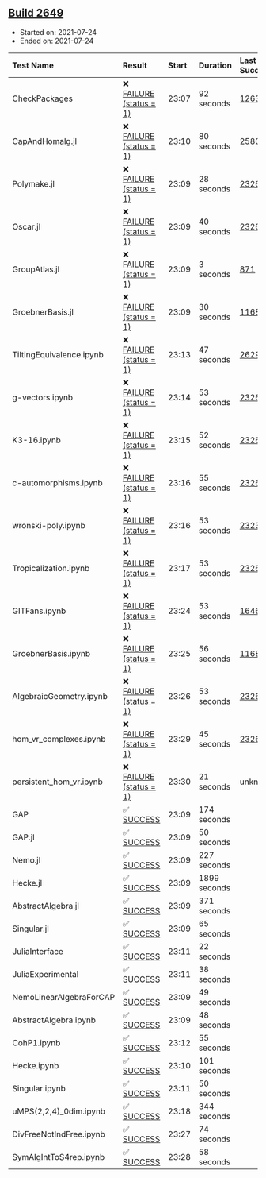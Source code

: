 ## [Build 2649](https://oscarci.mathematik.uni-kl.de/job/oscar-stable/2649/)

* Started on: 2021-07-24
* Ended on: 2021-07-24

| Test Name    | Result | Start | Duration | Last Success | First Failure |
|:-------------|:-------|:------|:---------|:-------------|:--------------|
| CheckPackages | ❌ [FAILURE (status = 1)](https://oscarci.mathematik.uni-kl.de/job/oscar-stable/2649/artifact/logs/build-2649/CheckPackages.log) | 23:07 | 92 seconds | [1263](https://oscarci.mathematik.uni-kl.de/job/oscar-stable/1263/) | [1264](https://oscarci.mathematik.uni-kl.de/job/oscar-stable/1264/) |
| CapAndHomalg.jl | ❌ [FAILURE (status = 1)](https://oscarci.mathematik.uni-kl.de/job/oscar-stable/2649/artifact/logs/build-2649/CapAndHomalg.jl.log) | 23:10 | 80 seconds | [2580](https://oscarci.mathematik.uni-kl.de/job/oscar-stable/2580/) | [2581](https://oscarci.mathematik.uni-kl.de/job/oscar-stable/2581/) |
| Polymake.jl | ❌ [FAILURE (status = 1)](https://oscarci.mathematik.uni-kl.de/job/oscar-stable/2649/artifact/logs/build-2649/Polymake.jl.log) | 23:09 | 28 seconds | [2326](https://oscarci.mathematik.uni-kl.de/job/oscar-stable/2326/) | [2327](https://oscarci.mathematik.uni-kl.de/job/oscar-stable/2327/) |
| Oscar.jl | ❌ [FAILURE (status = 1)](https://oscarci.mathematik.uni-kl.de/job/oscar-stable/2649/artifact/logs/build-2649/Oscar.jl.log) | 23:09 | 40 seconds | [2326](https://oscarci.mathematik.uni-kl.de/job/oscar-stable/2326/) | [2327](https://oscarci.mathematik.uni-kl.de/job/oscar-stable/2327/) |
| GroupAtlas.jl | ❌ [FAILURE (status = 1)](https://oscarci.mathematik.uni-kl.de/job/oscar-stable/2649/artifact/logs/build-2649/GroupAtlas.jl.log) | 23:09 | 3 seconds | [871](https://oscarci.mathematik.uni-kl.de/job/oscar-stable/871/) | [872](https://oscarci.mathematik.uni-kl.de/job/oscar-stable/872/) |
| GroebnerBasis.jl | ❌ [FAILURE (status = 1)](https://oscarci.mathematik.uni-kl.de/job/oscar-stable/2649/artifact/logs/build-2649/GroebnerBasis.jl.log) | 23:09 | 30 seconds | [1168](https://oscarci.mathematik.uni-kl.de/job/oscar-stable/1168/) | [1169](https://oscarci.mathematik.uni-kl.de/job/oscar-stable/1169/) |
| TiltingEquivalence.ipynb | ❌ [FAILURE (status = 1)](https://oscarci.mathematik.uni-kl.de/job/oscar-stable/2649/artifact/logs/build-2649/TiltingEquivalence.ipynb.log) | 23:13 | 47 seconds | [2629](https://oscarci.mathematik.uni-kl.de/job/oscar-stable/2629/) | [2630](https://oscarci.mathematik.uni-kl.de/job/oscar-stable/2630/) |
| g-vectors.ipynb | ❌ [FAILURE (status = 1)](https://oscarci.mathematik.uni-kl.de/job/oscar-stable/2649/artifact/logs/build-2649/g-vectors.ipynb.log) | 23:14 | 53 seconds | [2326](https://oscarci.mathematik.uni-kl.de/job/oscar-stable/2326/) | [2327](https://oscarci.mathematik.uni-kl.de/job/oscar-stable/2327/) |
| K3-16.ipynb | ❌ [FAILURE (status = 1)](https://oscarci.mathematik.uni-kl.de/job/oscar-stable/2649/artifact/logs/build-2649/K3-16.ipynb.log) | 23:15 | 52 seconds | [2326](https://oscarci.mathematik.uni-kl.de/job/oscar-stable/2326/) | [2327](https://oscarci.mathematik.uni-kl.de/job/oscar-stable/2327/) |
| c-automorphisms.ipynb | ❌ [FAILURE (status = 1)](https://oscarci.mathematik.uni-kl.de/job/oscar-stable/2649/artifact/logs/build-2649/c-automorphisms.ipynb.log) | 23:16 | 55 seconds | [2326](https://oscarci.mathematik.uni-kl.de/job/oscar-stable/2326/) | [2327](https://oscarci.mathematik.uni-kl.de/job/oscar-stable/2327/) |
| wronski-poly.ipynb | ❌ [FAILURE (status = 1)](https://oscarci.mathematik.uni-kl.de/job/oscar-stable/2649/artifact/logs/build-2649/wronski-poly.ipynb.log) | 23:16 | 53 seconds | [2323](https://oscarci.mathematik.uni-kl.de/job/oscar-stable/2323/) | [2324](https://oscarci.mathematik.uni-kl.de/job/oscar-stable/2324/) |
| Tropicalization.ipynb | ❌ [FAILURE (status = 1)](https://oscarci.mathematik.uni-kl.de/job/oscar-stable/2649/artifact/logs/build-2649/Tropicalization.ipynb.log) | 23:17 | 53 seconds | [2326](https://oscarci.mathematik.uni-kl.de/job/oscar-stable/2326/) | [2327](https://oscarci.mathematik.uni-kl.de/job/oscar-stable/2327/) |
| GITFans.ipynb | ❌ [FAILURE (status = 1)](https://oscarci.mathematik.uni-kl.de/job/oscar-stable/2649/artifact/logs/build-2649/GITFans.ipynb.log) | 23:24 | 53 seconds | [1646](https://oscarci.mathematik.uni-kl.de/job/oscar-stable/1646/) | [1647](https://oscarci.mathematik.uni-kl.de/job/oscar-stable/1647/) |
| GroebnerBasis.ipynb | ❌ [FAILURE (status = 1)](https://oscarci.mathematik.uni-kl.de/job/oscar-stable/2649/artifact/logs/build-2649/GroebnerBasis.ipynb.log) | 23:25 | 56 seconds | [1168](https://oscarci.mathematik.uni-kl.de/job/oscar-stable/1168/) | [1169](https://oscarci.mathematik.uni-kl.de/job/oscar-stable/1169/) |
| AlgebraicGeometry.ipynb | ❌ [FAILURE (status = 1)](https://oscarci.mathematik.uni-kl.de/job/oscar-stable/2649/artifact/logs/build-2649/AlgebraicGeometry.ipynb.log) | 23:26 | 53 seconds | [2326](https://oscarci.mathematik.uni-kl.de/job/oscar-stable/2326/) | [2327](https://oscarci.mathematik.uni-kl.de/job/oscar-stable/2327/) |
| hom_vr_complexes.ipynb | ❌ [FAILURE (status = 1)](https://oscarci.mathematik.uni-kl.de/job/oscar-stable/2649/artifact/logs/build-2649/hom_vr_complexes.ipynb.log) | 23:29 | 45 seconds | [2326](https://oscarci.mathematik.uni-kl.de/job/oscar-stable/2326/) | [2327](https://oscarci.mathematik.uni-kl.de/job/oscar-stable/2327/) |
| persistent_hom_vr.ipynb | ❌ [FAILURE (status = 1)](https://oscarci.mathematik.uni-kl.de/job/oscar-stable/2649/artifact/logs/build-2649/persistent_hom_vr.ipynb.log) | 23:30 | 21 seconds | unknown | unknown |
| GAP | ✅ [SUCCESS](https://oscarci.mathematik.uni-kl.de/job/oscar-stable/2649/artifact/logs/build-2649/GAP.log) | 23:09 | 174 seconds |  |  |
| GAP.jl | ✅ [SUCCESS](https://oscarci.mathematik.uni-kl.de/job/oscar-stable/2649/artifact/logs/build-2649/GAP.jl.log) | 23:09 | 50 seconds |  |  |
| Nemo.jl | ✅ [SUCCESS](https://oscarci.mathematik.uni-kl.de/job/oscar-stable/2649/artifact/logs/build-2649/Nemo.jl.log) | 23:09 | 227 seconds |  |  |
| Hecke.jl | ✅ [SUCCESS](https://oscarci.mathematik.uni-kl.de/job/oscar-stable/2649/artifact/logs/build-2649/Hecke.jl.log) | 23:09 | 1899 seconds |  |  |
| AbstractAlgebra.jl | ✅ [SUCCESS](https://oscarci.mathematik.uni-kl.de/job/oscar-stable/2649/artifact/logs/build-2649/AbstractAlgebra.jl.log) | 23:09 | 371 seconds |  |  |
| Singular.jl | ✅ [SUCCESS](https://oscarci.mathematik.uni-kl.de/job/oscar-stable/2649/artifact/logs/build-2649/Singular.jl.log) | 23:09 | 65 seconds |  |  |
| JuliaInterface | ✅ [SUCCESS](https://oscarci.mathematik.uni-kl.de/job/oscar-stable/2649/artifact/logs/build-2649/JuliaInterface.log) | 23:11 | 22 seconds |  |  |
| JuliaExperimental | ✅ [SUCCESS](https://oscarci.mathematik.uni-kl.de/job/oscar-stable/2649/artifact/logs/build-2649/JuliaExperimental.log) | 23:11 | 38 seconds |  |  |
| NemoLinearAlgebraForCAP | ✅ [SUCCESS](https://oscarci.mathematik.uni-kl.de/job/oscar-stable/2649/artifact/logs/build-2649/NemoLinearAlgebraForCAP.log) | 23:09 | 49 seconds |  |  |
| AbstractAlgebra.ipynb | ✅ [SUCCESS](https://oscarci.mathematik.uni-kl.de/job/oscar-stable/2649/artifact/logs/build-2649/AbstractAlgebra.ipynb.log) | 23:09 | 48 seconds |  |  |
| CohP1.ipynb | ✅ [SUCCESS](https://oscarci.mathematik.uni-kl.de/job/oscar-stable/2649/artifact/logs/build-2649/CohP1.ipynb.log) | 23:12 | 55 seconds |  |  |
| Hecke.ipynb | ✅ [SUCCESS](https://oscarci.mathematik.uni-kl.de/job/oscar-stable/2649/artifact/logs/build-2649/Hecke.ipynb.log) | 23:10 | 101 seconds |  |  |
| Singular.ipynb | ✅ [SUCCESS](https://oscarci.mathematik.uni-kl.de/job/oscar-stable/2649/artifact/logs/build-2649/Singular.ipynb.log) | 23:11 | 50 seconds |  |  |
| uMPS(2,2,4)_0dim.ipynb | ✅ [SUCCESS](https://oscarci.mathematik.uni-kl.de/job/oscar-stable/2649/artifact/logs/build-2649/uMPS-2-2-4-_0dim.ipynb.log) | 23:18 | 344 seconds |  |  |
| DivFreeNotIndFree.ipynb | ✅ [SUCCESS](https://oscarci.mathematik.uni-kl.de/job/oscar-stable/2649/artifact/logs/build-2649/DivFreeNotIndFree.ipynb.log) | 23:27 | 74 seconds |  |  |
| SymAlgIntToS4rep.ipynb | ✅ [SUCCESS](https://oscarci.mathematik.uni-kl.de/job/oscar-stable/2649/artifact/logs/build-2649/SymAlgIntToS4rep.ipynb.log) | 23:28 | 58 seconds |  |  |
